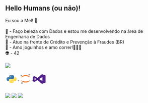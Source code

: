 <h2> Hello Humans (ou não)!</h2>
Eu sou a Mel! 🍯
<br>
<br>
<div>
🚀 - Faço beleza com Dados e estou me desenvolvendo na área de Engenharia de Dados<br>
🧴 - Atuo na frente de Crédito e Prevenção à Fraudes (BR)<br>
👾 - Amo joguinhos e amo correr!🏃🏻‍♀️ <br>
👽 - 42

<br>
<br>
<div>
<a href="https://github.com/talaisysm">
 <div>
  <a href="https://github.com/talaisysm">
  <img height="180em" src="https://github-readme-stats.vercel.app/api?username=talaisysm&show_icons=true&theme=dracula&include_all_commits=true&count_private=true"/>
<!--   <img height="180em" src="https://github-readme-stats.vercel.app/api/top-langs/?username=talaisysm&layout=compact&langs_count=8&theme=dracula"/> -->
<div>
<div style="display: inline_block"><br>
  <img align="center" alt="Mel Python" height="30" width="40" src="https://raw.githubusercontent.com/devicons/devicon/master/icons/python/python-original.svg">
  <img align="center" alt="Mel Python" height="30" width="40" src="https://raw.githubusercontent.com/devicons/devicon/master/icons/jupyter/jupyter-original.svg">
  <img align="center" alt="Mel Python" height="30" width="40" src="https://raw.githubusercontent.com/devicons/devicon/master/icons/visualstudio/visualstudio-plain.svg">
</div>
  
  ##
  
  <div>
  <a href = "mailto: mariana.talaisys@grupoboticario.com.br"><img src="https://img.shields.io/badge/-Gmail-%23EA4335?style=for-the-badge&logo=gmail&logoColor=white" target="_blank"></a>
  <a href="https://www.linkedin.com/in/mariana-talaisys-b9881639/" target="_blank"><img src="https://img.shields.io/badge/-LinkedIn-%230077B5?style=for-the-badge&logo=linkedin&logoColor=white" target="_blank"></a>
    <a href="https://instagram.com/_meel" target="_blank"><img src="https://img.shields.io/badge/-Instagram-%23E4405F?style=for-the-badge&logo=instagram&logoColor=white" target="_blank"></a>
</div>
